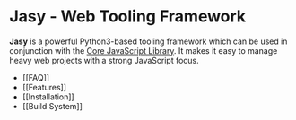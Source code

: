 Jasy - Web Tooling Framework
============================

**Jasy** is a powerful Python3-based tooling framework which can be used in conjunction with the [Core JavaScript Library](https://github.com/wpbasti/core). It makes it easy to manage heavy web projects with a strong JavaScript focus.

* [[FAQ]]
* [[Features]]
* [[Installation]]
* [[Build System]]
